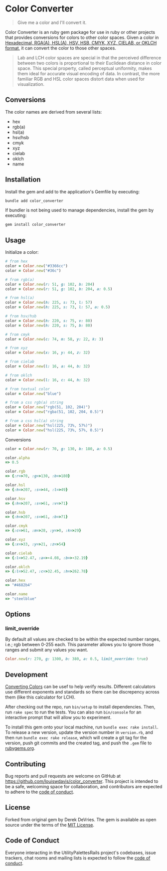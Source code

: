 # Color Converter

> Give me a color and I'll convert it.

Color Converter is an ruby gem package for use in ruby or other projects that provides conversions for colors to other color spaces.
Given a color in [Hexadecimal, RGA(A), HSL(A), HSV, HSB, CMYK, XYZ, CIELAB, or OKLCH format](https://github.com/devrieda/color_conversion), it can convert the color to those other spaces.

> Lab and LCH color spaces are special in that the perceived difference between two colors is proportional to their Euclidean distance in color space. This special property, called perceptual uniformity, makes them ideal for accurate visual encoding of data. In contrast, the more familiar RGB and HSL color spaces distort data when used for visualization.

## Conversions

The color names are derived from several lists:

- hex
- rgb(a)
- hsl(a)
- hsv/hsb
- cmyk
- xyz
- cielab
- oklch
- name

## Installation

Install the gem and add to the application's Gemfile by executing:

```bash
bundle add color_converter
```

If bundler is not being used to manage dependencies, install the gem by executing:

```bash
gem install color_converter
```

## Usage

Initialize a color:

```ruby
# from hex
color = Color.new("#3366cc")
color = Color.new("#36c")

# from rgb(a)
color = Color.new(r: 51, g: 102, b: 204)
color = Color.new(r: 51, g: 102, b: 204, a: 0.5)

# from hsl(a)
color = Color.new(h: 225, s: 73, l: 57)
color = Color.new(h: 225, s: 73, l: 57, a: 0.5)

# from hsv/hsb
color = Color.new(h: 220, s: 75, v: 80)
color = Color.new(h: 220, s: 75, b: 80)

# from cmyk
color = Color.new(c: 74, m: 58, y: 22, k: 3)

# from xyz
color = Color.new(x: 16, y: 44, z: 32)

# from cielab
color = Color.new(l: 16, a: 44, b: 32)

# from oklch
color = Color.new(l: 16, c: 44, h: 32)

# from textual color
color = Color.new("blue")

# from a css rgb(a) string
color = Color.new("rgb(51, 102, 204)")
color = Color.new("rgba(51, 102, 204, 0.5)")

# from a css hsl(a) string
color = Color.new("hsl(225, 73%, 57%)")
color = Color.new("hsl(225, 73%, 57%, 0.5)")
```

Conversions

```ruby
color = Color.new(r: 70, g: 130, b: 180, a: 0.5)

color.alpha
=> 0.5

color.rgb
=> {:r=>70, :g=>130, :b=>180}

color.hsl
=> {:h=>207, :s=>44, :l=>49}

color.hsv
=> {:h=>207, :s=>61, :v=>71}

color.hsb
=> {:h=>207, :s=>61, :b=>71}

color.cmyk
=> {:c=>61, :m=>28, :y=>0, :k=>29}

color.xyz
=> {:x=>33, :y=>21, :z=>54}

color.cielab
=> {:l=>52.47, :a=>-4.08, :b=>-32.19}

color.oklch
=> {:l=>52.47, :c=>32.45, :h=>262.78}

color.hex
=> "#4682b4"

color.name
=> "steelblue"
```

## Options

### limit_override

By default all values are checked to be within the expected number ranges, i.e.; rgb between 0-255 each.
This parameter allows you to ignore those ranges and submit any values you want.

```ruby
Color.new(r: 270, g: 1300, b: 380, a: 0.5, limit_override: true)
```

## Development

[Converting Colors](https://convertingcolors.com/) can be usef to help verify results. Different calculators use different exponents and standards so there can be discrepency across them (like this calculator for LCH).

After checking out the repo, run `bin/setup` to install dependencies. Then, run `rake spec` to run the tests. You can also run `bin/console` for an interactive prompt that will allow you to experiment.

To install this gem onto your local machine, run `bundle exec rake install`. To release a new version, update the version number in `version.rb`, and then run `bundle exec rake release`, which will create a git tag for the version, push git commits and the created tag, and push the `.gem` file to [rubygems.org](https://rubygems.org).

## Contributing

Bug reports and pull requests are welcome on GitHub at <https://github.com/louiswdavis/color_converter>. This project is intended to be a safe, welcoming space for collaboration, and contributors are expected to adhere to the [code of conduct](https://github.com/louiswdavis/color_converter/blob/master/CODE_OF_CONDUCT.md).

## License

Forked from original gem by Derek DeVries.
The gem is available as open source under the terms of the [MIT License](https://opensource.org/licenses/MIT).

## Code of Conduct

Everyone interacting in the UtilityPalettesRails project's codebases, issue trackers, chat rooms and mailing lists is expected to follow the [code of conduct](https://github.com/louiswdavis/color_converter_rails/blob/master/CODE_OF_CONDUCT.md).
